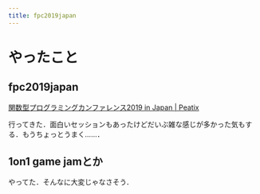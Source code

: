 ```yaml
---
title: fpc2019japan
---
```




# やったこと

## fpc2019japan

<a href="https://fpc2019japan-event.peatix.com/" class="embedly-card">関数型プログラミングカンファレンス2019 in Japan | Peatix</a>

行ってきた．面白いセッションもあったけどだいぶ雑な感じが多かった気もする．もうちょっとうまく……．

## 1on1 game jamとか

やってた．そんなに大変じゃなさそう．
